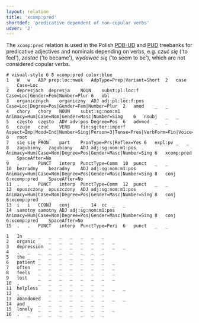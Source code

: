 ```yaml
---
layout: relation
title: 'xcomp:pred'
shortdef: 'predicative dependent of non-copular verbs'
udver: '2'
---
```


The `xcomp:pred` relation is used in the Polish [PDB-UD](http://universaldependencies.org/treebanks/pl_pdb/index.html) and [PUD](http://universaldependencies.org/treebanks/pl_pud/index.html) treebanks for predicative adjectives and nominals depending on verbs, e.g. _czuć się_ ('to feel'), _zostać_ ('to became'), _wydawać się_ ('to seem to be'), which are not considered copular verbs.


~~~ conllu
# visual-style 6 8 xcomp:pred color:blue
1	W	w	ADP	prep:loc:nwok	AdpType=Prep|Variant=Short	2	case	_	Case=Loc
2	depresjach	depresja	NOUN	subst:pl:loc:f	Case=Loc|Gender=Fem|Number=Plur	6	obl	_	_
3	organicznych	organiczny	ADJ	adj:pl:loc:f:pos	Case=Loc|Degree=Pos|Gender=Fem|Number=Plur	2	amod	_	_
4	chory	chory	NOUN	subst:sg:nom:m1	Animacy=Hum|Case=Nom|Gender=Masc|Number=Sing	6	nsubj	_	_
5	często	często	ADV	adv:pos	Degree=Pos	6	advmod	_	_
6	czuje	czuć	VERB	fin:sg:ter:imperf	Aspect=Imp|Mood=Ind|Number=Sing|Person=3|Tense=Pres|VerbForm=Fin|Voice=Act	0	root	_	_
7	się	się	PRON	part	PronType=Prs|Reflex=Yes	6	expl:pv	_	_
8	zagubiony	zagubiony	ADJ	adj:sg:nom:m1:pos	Animacy=Hum|Case=Nom|Degree=Pos|Gender=Masc|Number=Sing	6	xcomp:pred	_	SpaceAfter=No
9	,	,	PUNCT	interp	PunctType=Comm	10	punct	_	_
10	bezradny	bezradny	ADJ	adj:sg:nom:m1:pos	Animacy=Hum|Case=Nom|Degree=Pos|Gender=Masc|Number=Sing	8	conj	6:xcomp:pred	SpaceAfter=No
11	,	,	PUNCT	interp	PunctType=Comm	12	punct	_	_
12	opuszczony	opuszczony	ADJ	adj:sg:nom:m1:pos	Animacy=Hum|Case=Nom|Degree=Pos|Gender=Masc|Number=Sing	8	conj	6:xcomp:pred	_
13	i	i	CCONJ	conj	_	14	cc	_	_
14	samotny	samotny	ADJ	adj:sg:nom:m1:pos	Animacy=Hum|Case=Nom|Degree=Pos|Gender=Masc|Number=Sing	8	conj	6:xcomp:pred	SpaceAfter=No
15	.	.	PUNCT	interp	PunctType=Peri	6	punct	_	_
~~~

~~~ conllu
1	In	_	_	_	_	_	_	_	_
2	organic	_	_	_	_	_	_	_	_
3	depression	_	_	_	_	_	_	_	_
4	,	_	_	_	_	_	_	_	_
5	the	_	_	_	_	_	_	_	_
6	patient	_	_	_	_	_	_	_	_
7	often	_	_	_	_	_	_	_	_
8	feels	_	_	_	_	_	_	_	_
9	lost	_	_	_	_	_	_	_	_
10	,	_	_	_	_	_	_	_	_
11	helpless	_	_	_	_	_	_	_	_
12	,	_	_	_	_	_	_	_	_
13	abandoned	_	_	_	_	_	_	_	_
14	and	_	_	_	_	_	_	_	_
15	lonely	_	_	_	_	_	_	_	_
16	.	_	_	_	_	_	_	_	_
~~~	

<!-- Interlanguage links updated Út zář 29 20:23:46 CEST 2020 -->
